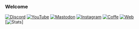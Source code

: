 ### Welcome

[![Discord](https://img.shields.io/badge/discord-5865f2.svg?&style=for-the-badge&logo=discord&logoColor=white)](https://discord.com/users/1069900432941522994)
[![YouTube](https://img.shields.io/badge/youtube-ff0000.svg?&style=for-the-badge&logo=youtube&logoColor=white)](https://www.youtube.com/channel/UCrc4YCiFbMZNEJVmnyV9PjQ)
[![Mastodon](https://img.shields.io/badge/mastodon-563ACC.svg?&style=for-the-badge&logo=mastodon&logoColor=white)](https://mastodon.social/@m3tozz)
[![Instagram](https://img.shields.io/badge/instagram-d62976.svg?&style=for-the-badge&logo=instagram&logoColor=white)](https://www.instagram.com/textzuhree/)
[![Coffe](https://img.shields.io/badge/Buy_Me_A_Coffe-D67119.svg?&style=for-the-badge&logo=buy-me-a-coffee&logoColor=white)](https://buymeacoffee.com/m3tozz)
[![Web](https://img.shields.io/badge/my_Website-2F2DAF.svg?&style=for-the-badge)](https://m3tozz.github.io/)<br>
[![Stats](https://github-readme-stats.vercel.app/api?username=m3tozz&count_private=true&show_icons=true&theme=dark&hide_border=true)]
